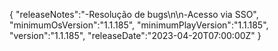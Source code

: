 {
  "releaseNotes":"-Resolução de bugs\n\n-Acesso via SSO",
  "minimumOsVersion":"1.1.185",
  "minimumPlayVersion":"1.1.185",
  "version":"1.1.185",
  "releaseDate":"2023-04-20T07:00:00Z"
}
